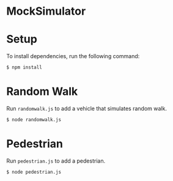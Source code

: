 MockSimulator
=============

# Setup
To install dependencies, run the following command:
```
$ npm install
```

# Random Walk
Run `randomwalk.js` to add a vehicle that simulates random walk.
```
$ node randomwalk.js
```

# Pedestrian
Run `pedestrian.js` to add a pedestrian.
```
$ node pedestrian.js
```
